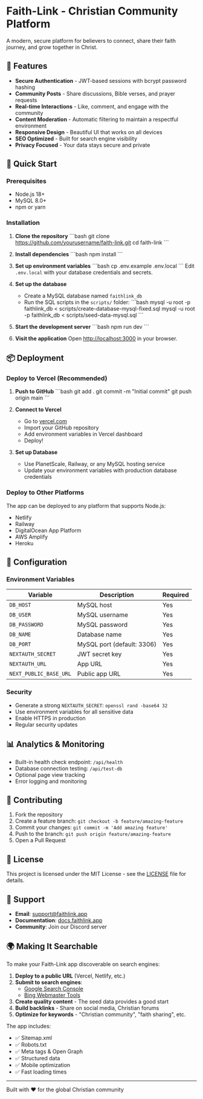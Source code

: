 # Faith-Link - Christian Community Platform

A modern, secure platform for believers to connect, share their faith journey, and grow together in Christ.

## 🌟 Features

- **Secure Authentication** - JWT-based sessions with bcrypt password hashing
- **Community Posts** - Share discussions, Bible verses, and prayer requests
- **Real-time Interactions** - Like, comment, and engage with the community
- **Content Moderation** - Automatic filtering to maintain a respectful environment
- **Responsive Design** - Beautiful UI that works on all devices
- **SEO Optimized** - Built for search engine visibility
- **Privacy Focused** - Your data stays secure and private

## 🚀 Quick Start

### Prerequisites

- Node.js 18+ 
- MySQL 8.0+
- npm or yarn

### Installation

1. **Clone the repository**
   \`\`\`bash
   git clone https://github.com/yourusername/faith-link.git
   cd faith-link
   \`\`\`

2. **Install dependencies**
   \`\`\`bash
   npm install
   \`\`\`

3. **Set up environment variables**
   \`\`\`bash
   cp .env.example .env.local
   \`\`\`
   Edit `.env.local` with your database credentials and secrets.

4. **Set up the database**
   - Create a MySQL database named `faithlink_db`
   - Run the SQL scripts in the `scripts/` folder:
     \`\`\`bash
     mysql -u root -p faithlink_db < scripts/create-database-mysql-fixed.sql
     mysql -u root -p faithlink_db < scripts/seed-data-mysql.sql
     \`\`\`

5. **Start the development server**
   \`\`\`bash
   npm run dev
   \`\`\`

6. **Visit the application**
   Open [http://localhost:3000](http://localhost:3000) in your browser.

## 📦 Deployment

### Deploy to Vercel (Recommended)

1. **Push to GitHub**
   \`\`\`bash
   git add .
   git commit -m "Initial commit"
   git push origin main
   \`\`\`

2. **Connect to Vercel**
   - Go to [vercel.com](https://vercel.com)
   - Import your GitHub repository
   - Add environment variables in Vercel dashboard
   - Deploy!

3. **Set up Database**
   - Use PlanetScale, Railway, or any MySQL hosting service
   - Update your environment variables with production database credentials

### Deploy to Other Platforms

The app can be deployed to any platform that supports Node.js:
- Netlify
- Railway
- DigitalOcean App Platform
- AWS Amplify
- Heroku

## 🔧 Configuration

### Environment Variables

| Variable | Description | Required |
|----------|-------------|----------|
| `DB_HOST` | MySQL host | Yes |
| `DB_USER` | MySQL username | Yes |
| `DB_PASSWORD` | MySQL password | Yes |
| `DB_NAME` | Database name | Yes |
| `DB_PORT` | MySQL port (default: 3306) | Yes |
| `NEXTAUTH_SECRET` | JWT secret key | Yes |
| `NEXTAUTH_URL` | App URL | Yes |
| `NEXT_PUBLIC_BASE_URL` | Public app URL | Yes |

### Security

- Generate a strong `NEXTAUTH_SECRET`: `openssl rand -base64 32`
- Use environment variables for all sensitive data
- Enable HTTPS in production
- Regular security updates

## 📊 Analytics & Monitoring

- Built-in health check endpoint: `/api/health`
- Database connection testing: `/api/test-db`
- Optional page view tracking
- Error logging and monitoring

## 🤝 Contributing

1. Fork the repository
2. Create a feature branch: `git checkout -b feature/amazing-feature`
3. Commit your changes: `git commit -m 'Add amazing feature'`
4. Push to the branch: `git push origin feature/amazing-feature`
5. Open a Pull Request

## 📄 License

This project is licensed under the MIT License - see the [LICENSE](LICENSE) file for details.

## 🙏 Support

- **Email**: support@faithlink.app
- **Documentation**: [docs.faithlink.app](https://docs.faithlink.app)
- **Community**: Join our Discord server

## 🌍 Making It Searchable

To make your Faith-Link app discoverable on search engines:

1. **Deploy to a public URL** (Vercel, Netlify, etc.)
2. **Submit to search engines**:
   - [Google Search Console](https://search.google.com/search-console)
   - [Bing Webmaster Tools](https://www.bing.com/webmasters)
3. **Create quality content** - The seed data provides a good start
4. **Build backlinks** - Share on social media, Christian forums
5. **Optimize for keywords** - "Christian community", "faith sharing", etc.

The app includes:
- ✅ Sitemap.xml
- ✅ Robots.txt  
- ✅ Meta tags & Open Graph
- ✅ Structured data
- ✅ Mobile optimization
- ✅ Fast loading times

---

Built with ❤️ for the global Christian community
